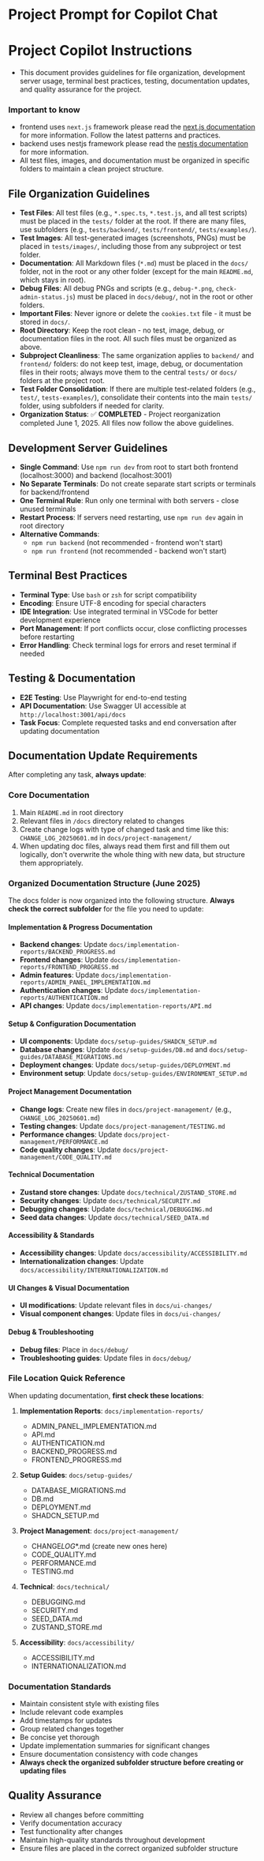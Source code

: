 # Project Prompt for Copilot Chat

# Project Copilot Instructions

- This document provides guidelines for file organization, development server usage, terminal best practices, testing, documentation updates, and quality assurance for the project.

### Important to know

- frontend uses `next.js` framework please read the [next.js documentation](https://nextjs.org/docs) for more information. Follow the latest patterns and practices.
- backend uses nestjs framework please read the [nestjs documentation](https://docs.nestjs.com/) for more information.
- All test files, images, and documentation must be organized in specific folders to maintain a clean project structure.

## File Organization Guidelines

- **Test Files**: All test files (e.g., `*.spec.ts`, `*.test.js`, and all test scripts) must be placed in the `tests/` folder at the root. If there are many files, use subfolders (e.g., `tests/backend/`, `tests/frontend/`, `tests/examples/`).
- **Test Images**: All test-generated images (screenshots, PNGs) must be placed in `tests/images/`, including those from any subproject or test folder.
- **Documentation**: All Markdown files (`*.md`) must be placed in the `docs/` folder, not in the root or any other folder (except for the main `README.md`, which stays in root).
- **Debug Files**: All debug PNGs and scripts (e.g., `debug-*.png`, `check-admin-status.js`) must be placed in `docs/debug/`, not in the root or other folders.
- **Important Files**: Never ignore or delete the `cookies.txt` file - it must be stored in `docs/`.
- **Root Directory**: Keep the root clean - no test, image, debug, or documentation files in the root. All such files must be organized as above.
- **Subproject Cleanliness**: The same organization applies to `backend/` and `frontend/` folders: do not keep test, image, debug, or documentation files in their roots; always move them to the central `tests/` or `docs/` folders at the project root.
- **Test Folder Consolidation**: If there are multiple test-related folders (e.g., `test/`, `tests-examples/`), consolidate their contents into the main `tests/` folder, using subfolders if needed for clarity.
- **Organization Status**: ✅ **COMPLETED** - Project reorganization completed June 1, 2025. All files now follow the above guidelines.

## Development Server Guidelines

- **Single Command**: Use `npm run dev` from root to start both frontend (localhost:3000) and backend (localhost:3001)
- **No Separate Terminals**: Do not create separate start scripts or terminals for backend/frontend
- **One Terminal Rule**: Run only one terminal with both servers - close unused terminals
- **Restart Process**: If servers need restarting, use `npm run dev` again in root directory
- **Alternative Commands**:
  - `npm run backend` (not recommended - frontend won't start)
  - `npm run frontend` (not recommended - backend won't start)

## Terminal Best Practices

- **Terminal Type**: Use `bash` or `zsh` for script compatibility
- **Encoding**: Ensure UTF-8 encoding for special characters
- **IDE Integration**: Use integrated terminal in VSCode for better development experience
- **Port Management**: If port conflicts occur, close conflicting processes before restarting
- **Error Handling**: Check terminal logs for errors and reset terminal if needed

## Testing & Documentation

- **E2E Testing**: Use Playwright for end-to-end testing
- **API Documentation**: Use Swagger UI accessible at `http://localhost:3001/api/docs`
- **Task Focus**: Complete requested tasks and end conversation after updating documentation

## Documentation Update Requirements

After completing any task, **always update**:

### Core Documentation

1. Main `README.md` in root directory
2. Relevant files in `/docs` directory related to changes
3. Create change logs with type of changed task and time like this: `CHANGE_LOG_20250601.md` in `docs/project-management/`
4. When updating doc files, always read them first and fill them out logically, don't overwrite the whole thing with new data, but structure them appropriately.

### Organized Documentation Structure (June 2025)

The docs folder is now organized into the following structure. **Always check the correct subfolder** for the file you need to update:

#### Implementation & Progress Documentation

- **Backend changes**: Update `docs/implementation-reports/BACKEND_PROGRESS.md`
- **Frontend changes**: Update `docs/implementation-reports/FRONTEND_PROGRESS.md`
- **Admin features**: Update `docs/implementation-reports/ADMIN_PANEL_IMPLEMENTATION.md`
- **Authentication changes**: Update `docs/implementation-reports/AUTHENTICATION.md`
- **API changes**: Update `docs/implementation-reports/API.md`

#### Setup & Configuration Documentation

- **UI components**: Update `docs/setup-guides/SHADCN_SETUP.md`
- **Database changes**: Update `docs/setup-guides/DB.md` and `docs/setup-guides/DATABASE_MIGRATIONS.md`
- **Deployment changes**: Update `docs/setup-guides/DEPLOYMENT.md`
- **Environment setup**: Update `docs/setup-guides/ENVIRONMENT_SETUP.md`

#### Project Management Documentation

- **Change logs**: Create new files in `docs/project-management/` (e.g., `CHANGE_LOG_20250601.md`)
- **Testing changes**: Update `docs/project-management/TESTING.md`
- **Performance changes**: Update `docs/project-management/PERFORMANCE.md`
- **Code quality changes**: Update `docs/project-management/CODE_QUALITY.md`

#### Technical Documentation

- **Zustand store changes**: Update `docs/technical/ZUSTAND_STORE.md`
- **Security changes**: Update `docs/technical/SECURITY.md`
- **Debugging changes**: Update `docs/technical/DEBUGGING.md`
- **Seed data changes**: Update `docs/technical/SEED_DATA.md`

#### Accessibility & Standards

- **Accessibility changes**: Update `docs/accessibility/ACCESSIBILITY.md`
- **Internationalization changes**: Update `docs/accessibility/INTERNATIONALIZATION.md`

#### UI Changes & Visual Documentation

- **UI modifications**: Update relevant files in `docs/ui-changes/`
- **Visual component changes**: Update files in `docs/ui-changes/`

#### Debug & Troubleshooting

- **Debug files**: Place in `docs/debug/`
- **Troubleshooting guides**: Update files in `docs/debug/`

### File Location Quick Reference

When updating documentation, **first check these locations**:

1. **Implementation Reports**: `docs/implementation-reports/`

   - ADMIN_PANEL_IMPLEMENTATION.md
   - API.md
   - AUTHENTICATION.md
   - BACKEND_PROGRESS.md
   - FRONTEND_PROGRESS.md

2. **Setup Guides**: `docs/setup-guides/`

   - DATABASE_MIGRATIONS.md
   - DB.md
   - DEPLOYMENT.md
   - SHADCN_SETUP.md

3. **Project Management**: `docs/project-management/`

   - CHANGE*LOG*\*.md (create new ones here)
   - CODE_QUALITY.md
   - PERFORMANCE.md
   - TESTING.md

4. **Technical**: `docs/technical/`

   - DEBUGGING.md
   - SECURITY.md
   - SEED_DATA.md
   - ZUSTAND_STORE.md

5. **Accessibility**: `docs/accessibility/`
   - ACCESSIBILITY.md
   - INTERNATIONALIZATION.md

### Documentation Standards

- Maintain consistent style with existing files
- Include relevant code examples
- Add timestamps for updates
- Group related changes together
- Be concise yet thorough
- Update implementation summaries for significant changes
- Ensure documentation consistency with code changes
- **Always check the organized subfolder structure before creating or updating files**

## Quality Assurance

- Review all changes before committing
- Verify documentation accuracy
- Test functionality after changes
- Maintain high-quality standards throughout development
- Ensure files are placed in the correct organized subfolder structure
